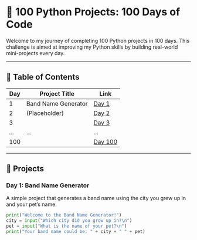 # 🐍 100 Python Projects: 100 Days of Code

Welcome to my journey of completing 100 Python projects in 100 days. This challenge is aimed at improving my Python skills by building real-world mini-projects every day.

---

## 📅 Table of Contents

| Day | Project Title               | Link                          |
|-----|-----------------------------|-------------------------------|
| 1   | Band Name Generator         | [Day 1](#day-1-band-name-generator) |
| 2   | (Placeholder)               | [Day 2](#day-2-project-name)  |
| 3   |                             | [Day 3](#day-3-project-name)  |
| ... | ...                         | ...                           |
| 100 |                             | [Day 100](#day-100-project-name) |

---

## 📘 Projects

### Day 1: Band Name Generator
A simple project that generates a band name using the city you grew up in and your pet’s name.

```python
print("Welcome to the Band Name Generator!")
city = input("Which city did you grow up in?\n")
pet = input("What is the name of your pet?\n")
print("Your band name could be: " + city + " " + pet)

